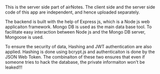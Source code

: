 This is the server side part of airNotes.
The client side and the server side code of this app are independent, and hence uploaded separately.

The backend is built with the help of Express js, which is a Node js web applicaiton framework.
Mongo DB is used as the main data base tool. To facilitate easy interaction between Node js and the Mongo DB server, Mongoose is used.

To ensure the security of data, Hashing and JWT authentication are also applied. Hashing is done using bcrypt.js and authenticaiton is done by the JSON Web Token.
The combinaiton of these two ensures that even if someone tries to hack the database, the private informaiton won't be leaked!!! 